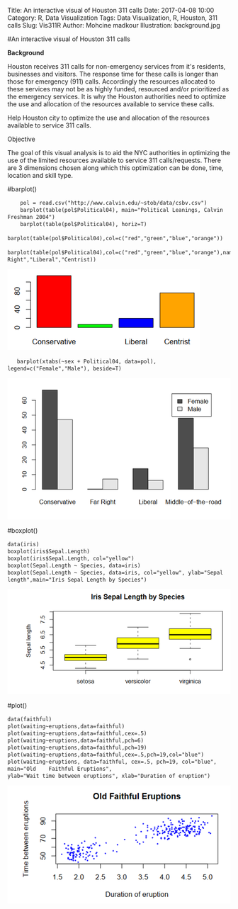 Title: An interactive visual of Houston 311 calls 
Date: 2017-04-08 10:00
Category: R, Data Visualization
Tags: Data Visualization, R, Houston, 311 calls
Slug: Vis311R 
Author: Mohcine madkour
Illustration: background.jpg

#An interactive visual of Houston 311 calls 

**Background**

Houston receives 311 calls for non-emergency services from it's residents, businesses and visitors. The response time for these calls is longer than those for emergency (911) calls. Accordingly the resources allocated to these services may not be as highly funded, resourced and/or prioritized as the emergency services. It is why the Houston authorities need to optimize the use and allocation of the resources available to service these calls.

Help Houston city to optimize the use and allocation of the resources available to service 311 calls.

Objective

The goal of this visual analysis is to aid the NYC authorities in optimizing the use of the limited resources available to service 311 calls/requests. There are 3 dimensions chosen along which this optimization can be done, time, location and skill type.



#barplot() 

        pol = read.csv("http://www.calvin.edu/~stob/data/csbv.csv")
        barplot(table(pol$Political04), main="Political Leanings, Calvin Freshman 2004")
        barplot(table(pol$Political04), horiz=T)
        barplot(table(pol$Political04),col=c("red","green","blue","orange"))
        barplot(table(pol$Political04),col=c("red","green","blue","orange"),names=c("Conservative","Far Right","Liberal","Centrist))

![image](/images/barplot.png)

       barplot(xtabs(~sex + Political04, data=pol), legend=c("Female","Male"), beside=T)

![image](/images/barplotNB.png)

#boxplot()

    data(iris)
    boxplot(iris$Sepal.Length)
    boxplot(iris$Sepal.Length, col="yellow")
    boxplot(Sepal.Length ~ Species, data=iris)
    boxplot(Sepal.Length ~ Species, data=iris, col="yellow", ylab="Sepal length",main="Iris Sepal Length by Species") 

![image](/images/boxplot.png)

#plot()

    data(faithful)
    plot(waiting~eruptions,data=faithful)
    plot(waiting~eruptions,data=faithful,cex=.5)
    plot(waiting~eruptions,data=faithful,pch=6)
    plot(waiting~eruptions,data=faithful,pch=19)
    plot(waiting~eruptions,data=faithful,cex=.5,pch=19,col="blue")
    plot(waiting~eruptions, data=faithful, cex=.5, pch=19, col="blue", main="Old    Faithful Eruptions",
    ylab="Wait time between eruptions", xlab="Duration of eruption")

![image](/images/plot.PNG)